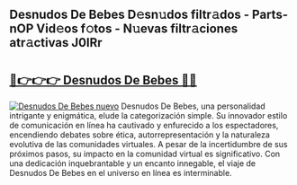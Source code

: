 ## Desnudos De Bebes D𝚎sn𝚞dos filtr𝚊dos - Parts-nOP Vid𝚎os f𝚘tos - N𝚞evas filtr𝚊ciones atr𝚊ctivas J0lRr

# <h2><a href="http://mb521i.tromn.icu/?c=Desnudos+De+Bebes">🔗👉👉👉 Desnudos De Bebes 🔗🔗</a></h2>

[![Desnudos De Bebes nuevo](https://i.imgur.com/pEAQMta.gif)](http://mb521i.tromn.icu/?c=Desnudos+De+Bebes)
Desnudos De Bebes, una personalidad intrigante y enigmática, elude la categorización simple. Su innovador estilo de comunicación en línea ha cautivado y enfurecido a los espectadores, encendiendo debates sobre ética, autorrepresentación y la naturaleza evolutiva de las comunidades virtuales. A pesar de la incertidumbre de sus próximos pasos, su impacto en la comunidad virtual es significativo. Con una dedicación inquebrantable y un encanto innegable, el viaje de Desnudos De Bebes en el universo en línea es interminable.
